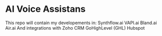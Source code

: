 # AI Voice Assistans
 This repo will contain my developements in:
 Synthflow.ai
 VAPI.ai
 Bland.ai 
 Air.ai
And integrations with 
Zoho CRM
GoHighLevel (GHL)
Hubspot

 

